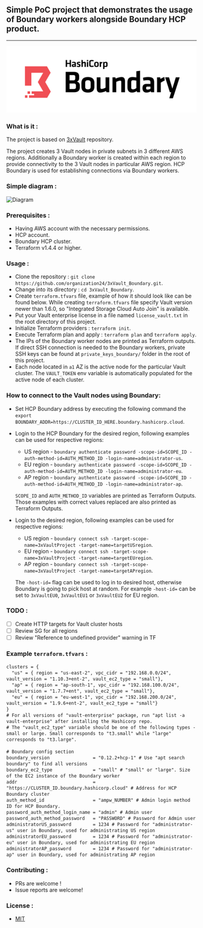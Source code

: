 ## Simple PoC project that demonstrates the usage of Boundary workers alongside Boundary HCP product.

-----

![Boundary Logo](https://raw.githubusercontent.com/hashicorp/boundary/main/boundary.png)


### What is it : 

  The project is based on [3xVault](https://github.com/martinhristov90/3xVault) repository.

  The project creates 3 Vault nodes in private subnets in 3 different AWS regions. Additionally a Boundary worker is created within each region to provide connectivity to the 3 Vault nodes in particular AWS region. 
  HCP Boundary is used for establishing connections via Boundary workers.

### Simple diagram :

![Diagram](https://lucid.app/publicSegments/view/2e1f52ff-5eca-43e2-9514-82071849bc05/image.png)

### Prerequisites :

  - Having AWS account with the necessary permissions.
  - HCP account.
  - Boundary HCP cluster.
  - Terraform v1.4.4 or higher.

### Usage :

  - Clone the repository : `git clone https://github.com/organization24/3xVault_Boundary.git`.
  - Change into its directory : `cd 3xVault_Boundary`.
  - Create `terraform.tfvars` file, example of how it should look like can be found below. While creating `terraform.tfvars` file specify Vault version newer than 1.6.0, so "Integrated Storage Cloud Auto Join" is available.
  - Put your Vault enterprise license in a file named `license_vault.txt` in the root directory of this project.
  - Initialize Terraform providers : `terraform init`.
  - Execute Terraform plan and apply : `terraform plan` and `terraform apply`.
  - The IPs of the Boundary worker nodes are printed as Terraform outputs. If direct SSH connection is needed to the Boundary workers, private SSH keys can be found at `private_keys_boundary/` folder in the root of this project.
  - Each node located in `a1` AZ is the active node for the particular Vault cluster. The `VAULT_TOKEN` env variable is automatically populated for the active node of each cluster.
### How to connect to the Vault nodes using Boundary:

  - Set HCP Boundary address by executing the following command the `export BOUNDARY_ADDR=https://CLUSTER_ID_HERE.boundary.hashicorp.cloud`.
  - Login to the HCP Boundary for the desired region, following examples can be used for respective regions:
    * US region - `boundary authenticate password -scope-id=SCOPE_ID -auth-method-id=AUTH_METHOD_ID -login-name=administrator-us`.
    * EU region - `boundary authenticate password -scope-id=SCOPE_ID -auth-method-id=AUTH_METHOD_ID -login-name=administrator-eu`.
    * AP region - `boundary authenticate password -scope-id=SCOPE_ID -auth-method-id=AUTH_METHOD_ID -login-name=administrator-ap`.

    `SCOPE_ID` and `AUTH_METHOD_ID` variables are printed as Terraform Outputs. Those examples with correct values replaced are also printed as Terraform Outputs.
  - Login to the desired region, following examples can be used for respective regions:
    * US region - `boundary connect ssh -target-scope-name=3xVaultProject -target-name=targetUSregion`.
    * EU region - `boundary connect ssh -target-scope-name=3xVaultProject -target-name=targetEUregion`.
    * AP region - `boundary connect ssh -target-scope-name=3xVaultProject -target-name=targetAPregion`.
    
    The `-host-id=` flag can be used to log in to desired host, otherwise Boundary is going to pick host at random. For example `-host-id=` can be set to `3xVaultEU0`, `3xVaultEU1` or `3xVaultEU2` for EU region.
### TODO :

 - [ ] Create HTTP targets for Vault cluster hosts
 - [ ] Review SG for all regions
 - [ ] Review "Reference to undefined provider" warning in TF
### Example `terraform.tfvars` :

  ```
  clusters = {
    "us" = { region = "us-east-2", vpc_cidr = "192.168.0.0/24", vault_version = "1.10.3+ent-2", vault_ec2_type = "small"},
    "ap" = { region = "ap-south-1", vpc_cidr = "192.168.100.0/24", vault_version = "1.7.7+ent", vault_ec2_type = "small"},
    "eu" = { region = "eu-west-1", vpc_cidr = "192.168.200.0/24", vault_version = "1.9.6+ent-2", vault_ec2_type = "small"}
  }  
  # For all versions of "vault-enterprise" package, run "apt list -a vault-enterprise" after installing the Hashicorp repo.
  # The "vault_ec2_type" variable should be one of the following types - small or large. Small corresponds to "t3.small" while "large" corresponds to "t3.large".

  # Boundary config section
  boundary_version                = "0.12.2+hcp-1" # Use "apt search boundary" to find all versions
  boundary_ec2_type               = "small" # "small" or "large". Size of the EC2 instance of the Boundary worker
  addr                            = "https://CLUSTER_ID.boundary.hashicorp.cloud" # Address for HCP Boundary cluster
  auth_method_id                  = "ampw_NUMBER" # Admin login method ID for HCP Boundary. 
  password_auth_method_login_name = "admin" # Admin user
  password_auth_method_password   = "PASSWORD" # Password for Admin user
  administratorUS_password        = 1234 # Password for "administrator-us" user in Boundary, used for administrating US region
  administratorEU_password        = 1234 # Password for "administrator-eu" user in Boundary, used for administrating EU region
  administratorAP_password        = 1234 # Password for "administrator-ap" user in Boundary, used for administrating AP region
  ```

### Contributing :

  - PRs are welcome !
  - Issue reports are welcome!
### License :
  - [MIT](https://choosealicense.com/licenses/mit/)